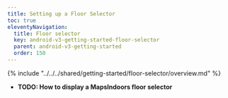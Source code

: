 ```yaml
---
title: Setting up a Floor Selector
toc: true
eleventyNavigation:
  title: Floor selector
  key: android-v3-getting-started-floor-selector
  parent: android-v3-getting-started
  order: 150
---
```


<!-- Overview -->
{% include "../../../shared/getting-started/floor-selector/overview.md" %}

* **TODO: How to display a MapsIndoors floor selector**
